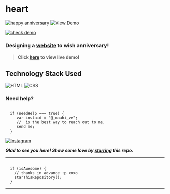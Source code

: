 # heart
 [![happy anniversary](https://img.shields.io/badge/Happy-Anniversary-dodgerblue.svg?style=for-the-badge)](https://maahive77.github.io/heart/) [![View Demo](https://img.shields.io/badge/View-Demo-teal.svg?style=for-the-badge)]( https://maahive77.github.io/heart/)

[![check demo](https://forthebadge.com/images/badges/its-not-a-lie-if-you-believe-it.svg)](https://maahive77.github.io/heart/)
### Designing a [website]( https://maahive77.github.io/heart/) to wish anniversary!

> #### Click [here]( https://maahive77.github.io/heart/) to view live demo!

## Technology Stack Used

![HTML](https://img.shields.io/badge/frontend-html-orange.svg?logo=html5&style=flat-square) 
![CSS](https://img.shields.io/badge/frontend-css-yellowgreen.svg?logo=css3&style=flat-square)


### Need help?

```

  if (needHelp === true) {
     var instaid = "@_maahi_ve";
     //  is the best way to reach out to me.
     send me;
  }

```

  [![Instagram](https://img.shields.io/static/v1.svg?label=follow&message=@_maahi_ve&color=grey&logo=instagram&style=flat&logoColor=white&colorA=critical)](https://www.instagram.com/_maahi_ve?igshid=NGVhN2U2NjQ0Yg==) 

***Glad to see you here! Show some love by [starring]( https://maahive77.github.io/heart/) this repo.***

-----

```

  if (isAwesome) {
    // thanks in advance :p xoxo
    starThisRepository();
  }

```

******

